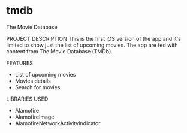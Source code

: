 # tmdb
The Movie Database

PROJECT DESCRIPTION
This is the first iOS version of the app and it's limited to show just the list of upcoming movies. The app are fed with content from ​The Movie Database (TMDb)​.

FEATURES
- List of upcoming movies
- Movies details
- Search for movies

LIBRARIES USED
- Alamofire
- AlamofireImage
- AlamofireNetworkActivityIndicator





